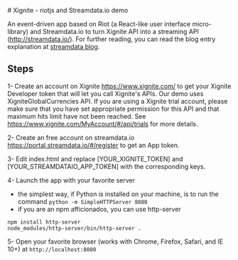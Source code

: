 # Xignite - riotjs and Streamdata.io demo

An event-driven app based on Riot (a React-like user interface micro-library) and Streamdata.io to turn Xignite API into a streaming API (http://streamdata.io/). For 
further reading, you can read the blog entry explanation at [streamdata blog]( http://streamdata.io/blog/realtime-event-driven-app-with-riot-xignite-and-streamdata-io).

## Steps

1- Create an account on Xignite https://www.xignite.com/ to get your Xignite Developer token that will let you call Xignite's APIs. Our demo uses XigniteGlobalCurrencies API. If you are using a Xignite trial account, please make sure that you have set appropriate permission for this API and that maximum hits limit have not been reached. See https://www.xignite.com/MyAccount/#/api/trials for more details.

2- Create an free account on streamdata.io https://portal.streamdata.io/#/register to get an App token.

3- Edit index.html and replace [YOUR_XIGNITE_TOKEN] and [YOUR_STREAMDATAIO_APP_TOKEN] with the corresponding keys.

4- Launch the app with your favorite server
  * the simplest way, if Python is installed on your machine, is to run the command `python -m SimpleHTTPServer 8080` 
  * if you are an npm afficionados, you can use http-server
  
  ```
  npm install http-server
  node_modules/http-server/bin/http-server .
  ```  

5- Open your favorite browser (works with Chrome, Firefox, Safari, and IE 10+) at `http://localhost:8080`

